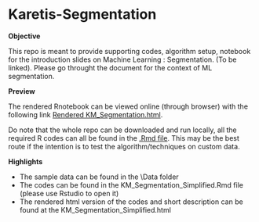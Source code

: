 # Karetis-Segmentation

**Objective**

This repo is meant to provide supporting codes, algorithm setup, notebook for the introduction slides on Machine Learning : Segmentation. (To be linked). Please go throught the document for the context of ML segmentation. 

**Preview**

The rendered Rnotebook can be viewed online (through browser) with the following link
[Rendered KM_Segmentation.html](https://htmlpreview.github.io/?https://github.com/minghao51/Karetis-Segmentation/blob/master/KM_Segmentation_Simplified.html).

Do note that the whole repo can be downloaded and run locally, all the required R codes can all be found in the [.Rmd file](https://github.com/minghao51/Karetis-Segmentation/blob/master/KM_Segmentation_Simplified.Rmd). This may be the best route if the intention is to test the algorithm/techniques on custom data.

**Highlights**

- The sample data can be found in the \Data folder
- The codes can be found in the KM_Segmentation_Simplified.Rmd file (please use Rstudio to open it)
- The rendered html version of the codes and short description can be found at the KM_Segmentation_Simplified.html
